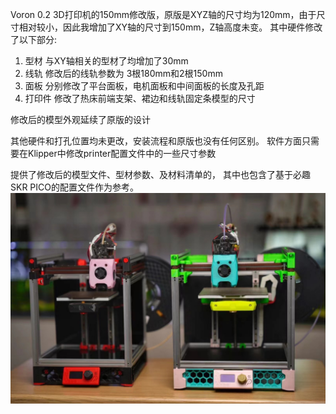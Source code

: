 Voron 0.2 3D打印机的150mm修改版，原版是XYZ轴的尺寸均为120mm，由于尺寸相对较小，因此我增加了XY轴的尺寸到150mm，Z轴高度未变。
其中硬件修改了以下部分:

1. 型材 与XY轴相关的型材了均增加了30mm 
2. 线轨  修改后的线轨参数为 3根180mm和2根150mm
3. 面板 分别修改了平台面板，电机面板和中间面板的长度及孔距
4. 打印件 修改了热床前端支架、裙边和线轨固定条模型的尺寸

修改后的模型外观延续了原版的设计

其他硬件和打孔位置均未更改，安装流程和原版也没有任何区别。
软件方面只需要在Klipper中修改printer配置文件中的一些尺寸参数

提供了修改后的模型文件、型材参数、及材料清单的，
其中也包含了基于必趣SKR PICO的配置文件作为参考。
![image](https://github.com/sex-ray/Voron-0.2-150mm/blob/main/photo.JPG)

